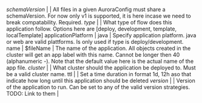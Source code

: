 *schemaVersion*                   |              | All files in a given AuroraConfig must share a schemaVersion. For now only v1 is supported, it is here incase we need to break compatability. Required.
*type*                            |              | What type of flow does this application follow. Options here are [deploy, development, template, localTemplate]
applicationPlatform               | java         | Specify application platform. java or web are valid plattforms. Is only used if type is deploy/development.
name                              | $fileName    | The name of the application. All objects created in the cluster will get an app label with this name. Cannot be longer then 40 (alphanumeric -). Note that the default value here is the actual name of the app file.
*cluster*                         |              | What cluster should the application be deployed to. Must be a valid cluster name.
ttl                               |              | Set a time duration in format 1d, 12h aso that indicate how long until this application should be deleted
*version*                         |              | Version of the application to run. Can be set to any of the valid version strategies. TODO: Link to them |
